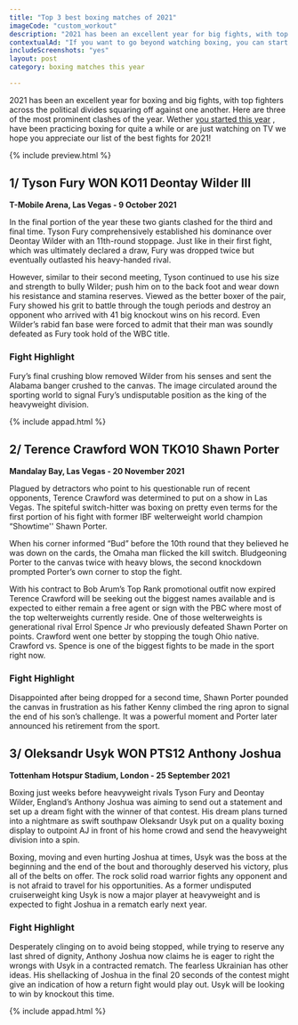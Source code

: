 ```yaml
---
title: "Top 3 best boxing matches of 2021"
imageCode: "custom_workout"
description: "2021 has been an excellent year for big fights, with top fighters across the political divides squaring off against one another. Here are three of the most prominent clashes of the year."
contextualAd: "If you want to go beyond watching boxing, you can start practicing using this iOS app!"
includeScreenshots: "yes"
layout: post
category: boxing matches this year

---
```


2021 has been an excellent year for boxing and big fights, with top fighters across the political divides squaring off against one another. Here are three of the most prominent clashes of the year. Wether [you started this year](/start-boxing-in-2021/) , have been practicing boxing for quite a while or are just watching on TV we hope you appreciate our list of the best fights for 2021!

{% include preview.html %}

## 1/ Tyson Fury WON KO11 Deontay Wilder III

**T-Mobile Arena, Las Vegas - 9 October 2021**

In the final portion of the year these two giants clashed for the third and final time. Tyson Fury comprehensively established his dominance over Deontay Wilder with an 11th-round stoppage. Just like in their first fight, which was ultimately declared a draw, Fury was dropped twice but eventually outlasted his heavy-handed rival.

However, similar to their second meeting, Tyson continued to use his size and strength to bully Wilder; push him on to the back foot and wear down his resistance and stamina reserves. Viewed as the better boxer of the pair, Fury showed his grit to battle through the tough periods and destroy an opponent who arrived with 41 big knockout wins on his record. Even Wilder’s rabid fan base were forced to admit that their man was soundly defeated as Fury took hold of the WBC title.

### Fight Highlight

Fury’s final crushing blow removed Wilder from his senses and sent the Alabama banger crushed to the canvas. The image circulated around the sporting world to signal Fury’s undisputable position as the king of the heavyweight division.

{% include appad.html %}

## 2/ Terence Crawford WON TKO10 Shawn Porter

**Mandalay Bay, Las Vegas - 20 November 2021**

Plagued by detractors who point to his questionable run of recent opponents, Terence Crawford was determined to put on a show in Las Vegas. The spiteful switch-hitter was boxing on pretty even terms for the first portion of his fight with former IBF welterweight world champion “Showtime'' Shawn Porter. 

When his corner informed “Bud” before the 10th round that they believed he was down on the cards, the Omaha man flicked the kill switch. Bludgeoning Porter to the canvas twice with heavy blows, the second knockdown prompted Porter’s own corner to stop the fight.

With his contract to Bob Arum’s Top Rank promotional outfit now expired Terence Crawford will be seeking out the biggest names available and is expected to either remain a free agent or sign with the PBC where most of the top welterweights currently reside. One of those welterweights is generational rival Errol Spence Jr who previously defeated Shawn Porter on points. Crawford went one better by stopping the tough Ohio native. Crawford vs. Spence is one of the biggest fights to be made in the sport right now.

### Fight Highlight

Disappointed after being dropped for a second time, Shawn Porter pounded the canvas in frustration as his father Kenny climbed the ring apron to signal the end of his son’s challenge. It was a powerful moment and Porter later announced his retirement from the sport.

## 3/ Oleksandr Usyk WON PTS12 Anthony Joshua

**Tottenham Hotspur Stadium, London - 25 September 2021**

Boxing just weeks before heavyweight rivals Tyson Fury and Deontay Wilder, England’s Anthony Joshua was aiming to send out a statement and set up a dream fight with the winner of that contest. His dream plans turned into a nightmare as swift southpaw Oleksandr Usyk put on a quality boxing display to outpoint AJ in front of his home crowd and send the heavyweight division into a spin.

Boxing, moving and even hurting Joshua at times, Usyk was the boss at the beginning and the end of the bout and thoroughly deserved his victory, plus all of the belts on offer. The rock solid road warrior fights any opponent and is not afraid to travel for his opportunities. As a former undisputed cruiserweight king Usyk is now a major player at heavyweight and is expected to fight Joshua in a rematch early next year. 

### Fight Highlight

Desperately clinging on to avoid being stopped, while trying to reserve any last shred of dignity, Anthony Joshua now claims he is eager to right the wrongs with Usyk in a contracted rematch. The fearless Ukrainian has other ideas. His shellacking of Joshua in the final 20 seconds of the contest might give an indication of how a return fight would play out. Usyk will be looking to win by knockout this time.

{% include appad.html %}
